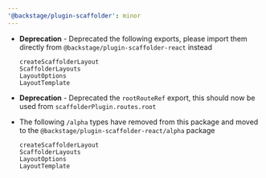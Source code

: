 ```yaml
---
'@backstage/plugin-scaffolder': minor
---
```


- **Deprecation** - Deprecated the following exports, please import them directly from `@backstage/plugin-scaffolder-react` instead

  ```
  createScaffolderLayout
  ScaffolderLayouts
  LayoutOptions
  LayoutTemplate
  ```

- **Deprecation** - Deprecated the `rootRouteRef` export, this should now be used from `scaffolderPlugin.routes.root`

- The following `/alpha` types have removed from this package and moved to the `@backstage/plugin-scaffolder-react/alpha` package

  ```
  createScaffolderLayout
  ScaffolderLayouts
  LayoutOptions
  LayoutTemplate
  ```
